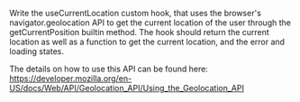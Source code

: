 Write the useCurrentLocation custom hook, that uses the browser's
navigator.geolocation API to get the current location of the user
through the getCurrentPosition builtin method.
The hook should return the current location as well as a function
to get the current location, and the error and loading states.

The details on how to use this API can be found here:
https://developer.mozilla.org/en-US/docs/Web/API/Geolocation_API/Using_the_Geolocation_API
